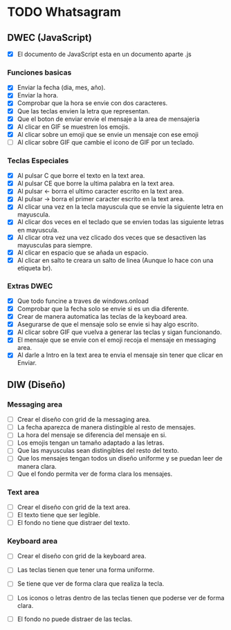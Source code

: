 # TODO Whatsagram 
## DWEC (JavaScript)
- [x] El documento de JavaScript esta en un documento aparte .js

### Funciones basicas
- [x] Enviar la fecha (dia, mes, año).
- [x] Enviar la hora.
- [x] Comprobar que la hora se envie con dos caracteres.
- [x] Que las teclas envien la letra que representan.
- [x] Que el boton de enviar envie el mensaje a la area de mensajeria
- [x] Al clicar en GIF se muestren los emojis.
- [x] Al clicar sobre un emoji que se envie un mensaje con ese emoji
- [ ] Al clicar sobre GIF que cambie el icono de GIF por un teclado.

### Teclas Especiales
- [x] Al pulsar C que borre el texto en la text area.
- [x] Al pulsar CE que borre la ultima palabra en la text area.
- [x] Al pulsar ← borra el ultimo caracter escrito en la text area.
- [x] Al pulsar → borra el primer caracter escrito en la text area.
- [x] Al clicar una vez en la tecla mayuscula que se envie la siguiente letra en mayuscula.
- [x] Al clicar dos veces en el teclado que se envien todas las siguiente letras en mayuscula.
- [x] Al clicar otra vez una vez clicado dos veces que se desactiven las mayusculas para siempre.
- [x] Al clicar en espacio que se añada un espacio.
- [x] Al clicar en salto te creara un salto de linea (Aunque lo hace con una etiqueta br).

### Extras DWEC
- [x] Que todo funcine a traves de windows.onload
- [x] Comprobar que la fecha solo se envie si es un dia diferente.
- [x] Crear de manera automatica las teclas de la keyboard area.
- [x] Asegurarse de que el mensaje solo se envie si hay algo escrito.
- [x] Al clicar sobre GIF que vuelva a generar las teclas y sigan funcionando.
- [x] El mensaje que se envie con el emoji recoja el mensaje en messaging area.
- [x] Al darle a Intro en la text area te envia el mensaje sin tener que clicar en Enviar.

## DIW (Diseño)
### Messaging area
- [ ] Crear el diseño con grid de la messaging area.
- [ ] La fecha aparezca de manera distingible al resto de mensajes.
- [ ] La hora del mensaje se diferencia del mensaje en si.
- [ ] Los emojis tengan un tamaño adaptado a las letras.
- [ ] Que las mayusculas sean distingibles del resto del texto.
- [ ] Que los mensajes tengan todos un diseño uniforme y se puedan leer de manera clara.
- [ ] Que el fondo permita ver de forma clara los mensajes.

### Text area
- [ ] Crear el diseño con grid de la text area.
- [ ] El texto tiene que ser legible.
- [ ] El fondo no tiene que distraer del texto.

### Keyboard area
- [ ] Crear el diseño con grid de la keyboard area.
- [ ] Las teclas tienen que tener una forma uniforme.
- [ ] Se tiene que ver de forma clara que realiza la tecla.
- [ ] Los iconos o letras dentro de las teclas tienen que poderse ver de forma clara.
- [ ] El fondo no puede distraer de las teclas.

